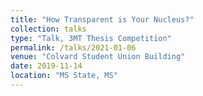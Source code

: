 ```yaml
---
title: "How Transparent is Your Nucleus?"
collection: talks
type: "Talk, 3MT Thesis Competition"
permalink: /talks/2021-01-06
venue: "Colvard Student Union Building"
date: 2019-11-14
location: "MS State, MS"
---
```

